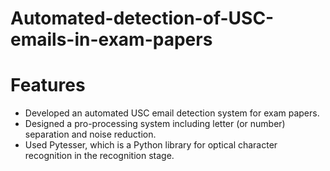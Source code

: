 # Automated-detection-of-USC-emails-in-exam-papers
# Features
* Developed an automated USC email detection system for exam papers.
* Designed a pro-processing system including letter (or number) separation and noise reduction.
* Used Pytesser, which is a Python library for optical character recognition in the recognition stage.

